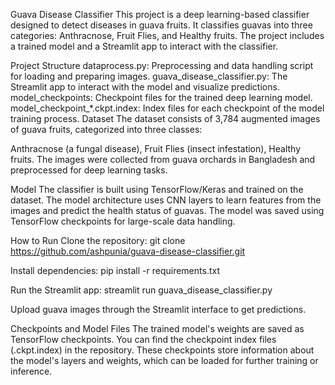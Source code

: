 Guava Disease Classifier
This project is a deep learning-based classifier designed to detect diseases in guava fruits. 
It classifies guavas into three categories: Anthracnose, Fruit Flies, and Healthy fruits. 
The project includes a trained model and a Streamlit app to interact with the classifier.

Project Structure
dataprocess.py: Preprocessing and data handling script for loading and preparing images.
guava_disease_classifier.py: The Streamlit app to interact with the model and visualize predictions.
model_checkpoints: Checkpoint files for the trained deep learning model.
model_checkpoint_*.ckpt.index: Index files for each checkpoint of the model training process.
Dataset
The dataset consists of 3,784 augmented images of guava fruits, categorized into three classes:

Anthracnose (a fungal disease),
Fruit Flies (insect infestation),
Healthy fruits.
The images were collected from guava orchards in Bangladesh and preprocessed for deep learning tasks.

Model
The classifier is built using TensorFlow/Keras and trained on the dataset. 
The model architecture uses CNN layers to learn features from the images and predict the health status of guavas.
The model was saved using TensorFlow checkpoints for large-scale data handling.

How to Run
Clone the repository:
git clone https://github.com/ashpunia/guava-disease-classifier.git

Install dependencies:
pip install -r requirements.txt

Run the Streamlit app:
streamlit run guava_disease_classifier.py

Upload guava images through the Streamlit interface to get predictions.

Checkpoints and Model Files
The trained model's weights are saved as TensorFlow checkpoints. 
You can find the checkpoint index files (.ckpt.index) in the repository. 
These checkpoints store information about the model's layers and weights, which can be loaded for further training or inference.
